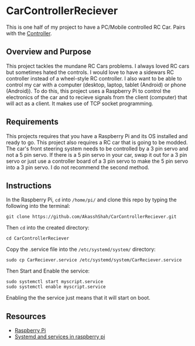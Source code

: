 # CarControllerReciever
This is one half of my project to have a PC/Mobile controlled RC Car. Pairs with the [Controller](https://github.com/AkasshShah/CarController).

## Overview and Purpose
This project tackles the mundane RC Cars problems. I always loved RC cars but sometimes hated the controls. I would love to have a sidewars RC controller instead of a wheel-style RC controller. I also want to be able to control my car with a computer (desktop, laptop, tablet (Android) or phone (Android)). To do this, this project uses a Raspberry Pi to control the electronics of the car and to recieve signals from the client (computer) that will act as a client. It makes use of TCP socket programming.
## Requirements
This projects requires that you have a Raspberry Pi and its OS installed and ready to go. This project also requires a RC car that is going to be modded. The car's front steering system needs to be controlled by a 3 pin servo and not a 5 pin servo. If there is a 5 pin servo in your car, swap it out for a 3 pin servo or just use a controller board of a 3 pin servo to make the 5 pin servo into a 3 pin servo. I do not recommend the second method.
## Instructions
In the Raspberry Pi, ```cd```  into ```/home/pi/``` and clone this repo by typing the following into the terminal:
```(bash)
git clone https://github.com/AkasshShah/CarControllerReciever.git
```
Then ```cd``` into the created directory:
```(bash)
cd CarControllerReciever
```
Copy the .service file into the ```/etc/systemd/system/``` directory:
```(bash)
sudo cp CarReciever.service /etc/systemd/system/CarReciever.service
```
Then Start and Enable the service:
```(bash)
sudo systemctl start myscript.service
sudo systemctl enable myscript.service
```
Enabling the the service just means that it will start on boot.
## Resources
- [Raspberry Pi](https://www.raspberrypi.org/)
- [Systemd and services in raspberry pi](https://www.raspberrypi.org/documentation/linux/usage/systemd.md)